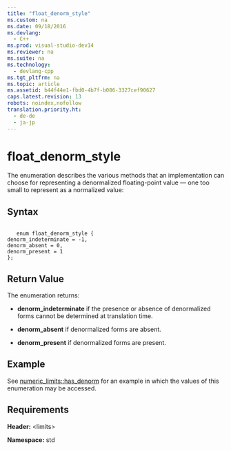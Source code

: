 ```yaml
---
title: "float_denorm_style"
ms.custom: na
ms.date: 09/18/2016
ms.devlang: 
  - C++
ms.prod: visual-studio-dev14
ms.reviewer: na
ms.suite: na
ms.technology: 
  - devlang-cpp
ms.tgt_pltfrm: na
ms.topic: article
ms.assetid: b44f44e1-fbd0-4b7f-b086-3327cef90627
caps.latest.revision: 13
robots: noindex,nofollow
translation.priority.ht: 
  - de-de
  - ja-jp
---
```

# float_denorm_style
The enumeration describes the various methods that an implementation can choose for representing a denormalized floating-point value — one too small to represent as a normalized value:  
  
## Syntax  
  
```  
  
   enum float_denorm_style {  
denorm_indeterminate = -1,  
denorm_absent = 0,  
denorm_present = 1  
};  
```  
  
## Return Value  
 The enumeration returns:  
  
-   **denorm_indeterminate** if the presence or absence of denormalized forms cannot be determined at translation time.  
  
-   **denorm_absent** if denormalized forms are absent.  
  
-   **denorm_present** if denormalized forms are present.  
  
## Example  
 See [numeric_limits::has_denorm](../vs140/numeric_limits--has_denorm.md) for an example in which the values of this enumeration may be accessed.  
  
## Requirements  
 **Header:** <limits\>  
  
 **Namespace:** std